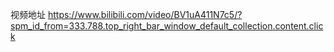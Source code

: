 视频地址
https://www.bilibili.com/video/BV1uA411N7c5/?spm_id_from=333.788.top_right_bar_window_default_collection.content.click
